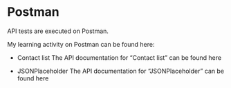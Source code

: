 # Postman

API tests are executed on Postman.

My learning activity on Postman can be found here:
- Contact list
  The API documentation for “Contact list” can be found here

- JSONPlaceholder
  The API documentation for “JSONPlaceholder” can be found here
